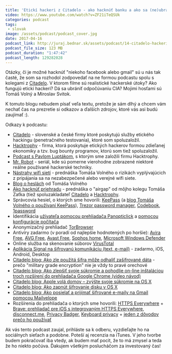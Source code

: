```yaml
---
title: 'Etickí hackeri z Citadelo - ako hacknúť banku a ako sa (ne)ubrániť CIA'
video: https://www.youtube.com/watch?v=ZF21iTeQSUk
categories: podcast
tags:
 - slovak
image: /assets/podcast/podcast_cover.jpg
date: 2017-04-16
podcast_link: http://juraj.bednar.sk/assets/podcast/14-citadelo-hackeri.mp3
podcast_file_size: 123 MB
podcast_duration: "1:47:42"
podcast_length: 129282028
---
```


Otázky, či je možné hacknúť "niekoho facebook alebo gmail" sú u nás tak
časté, že som sa rozhodol zodpovedať na ne formou podcastu spolu s
kolegami z [Citadelo](http:///www.citadelo.com/). V ktorom filme sú
realistické hackerské útoky? Ako fungujú etickí hackeri? Dá sa ubrániť
odpočúvaniu CIA? Mojimi hosťami sú Tomáš Volný a Miroslav Svitok.

<!--more-->

K tomuto blogu nebudem písať veľa textu, pretože je sám dlhý a chcem vám
nechať čas na prezretie si odkazov a ďalších zdrojov, ktoré vás asi
budú zaujímať :). 

Odkazy k podcastu:

 * [Citadelo](http://www.citadelo.com/) - slovenské a české firmy ktoré poskytujú služby etického hackingu (penetračného testovania), ktoré som spoluzaložil.
 * [Hacktrophy](http://www.hacktrophy.com/) - firma, ktorá poskytuje etických hackerov formou zdieľanej ekonomiky a tzv. bug bounty programov, ktorú som tiež spoluzaložil.
 * [Podcast s Pavlom Luptákom](https://juraj.bednar.sk/podcast/2016/11/14/pavol-luptak-voluntaristicka-firma-zdielana-ekonomika-v-bezpecnosti-emailovy-bankrot-a-hedonizmus/), s ktorým sme založili firmu Hacktrophy.
 * [Mr. Robot](http://www.imdb.com/title/tt4158110/) - seriál, kde sú pomerne vierohodne zobrazené niektoré reálne používané hackerské techniky.
 * [Nástrahy wifi sietí](https://www.youtube.com/watch?v=EmK2e1IsFVw&list=PLQiKxvrZeRPzGoW4t57axnWe0f6CigHpu&index=3) - prednáška Tomáša Volného o rizikách vyplývajúcich z pripájania sa na nezabezpečené alebo verejné wifi siete.
 * [Blog o heslách](https://blog.tvolny.eu/2015/06/hesla-nase-kazdodenne/#more-170) od Tomáša Volného
 * [Ako hacknúť priehradu](https://www.youtube.com/watch?v=jIKp7ApwsLg&index=6&list=PLQiKxvrZeRPzGoW4t57axnWe0f6CigHpu) - prednáška o "airgap" od môjho kolegu Tomáša Zaťka (tiež spoluzakladateľ [Citadelo](http://www.citadelo.com/) a [Hacktrophy](http://www.hacktrophy.com/).
 * Správcovia hesiel, o ktorých sme hovorili: [KeePass](http://keepass.info/) (a [blog Tomáša Volného o používaní KeePass](https://blog.tvolny.eu/2015/06/keepass-ako-ho-nastavit-pouzivat/)), [Trezor password manager](https://trezor.io/passwords/), [Codebook](https://www.zetetic.net/codebook/), [1password](https://1password.com/)
 * Identifikácia [užívateľa pomocou prehliadača Panopticlick](https://panopticlick.eff.org/) a [pomocou konfigurácie počítača](http://uniquemachine.org/)
 * Anonymizačný prehliadač [TorBrowser](https://www.torproject.org/projects/torbrowser.html.en)
 * Antivíry zadarmo (v poradí od najlepšie hodnotených po horšie): [Avira Free](https://www.avira.com/en/download/product/avira-free-antivirus), [AVG Free](http://www.avg.com/sk-sk/free-antivirus-download), [Avast Free](https://www.avast.com/cs-sk/free-antivirus-download), [Sophos home](https://home.sophos.com/), [Microsoft Windows Defender](https://support.microsoft.com/sk-sk/help/17464/windows-defender-help-protect-computer)
 * Online služba na skenovanie súborov [VirusTotal](https://www.virustotal.com/)
 * [Aplikácia Signal na šifrovanú komunikáciu (text, e-mail)](https://whispersystems.org/) - zadarmo, iOS, Android, Desktop
 * [Citadelo blog: Ako zle použitá šifra môže odhaliť zašifrované dáta](https://citadelo.sk/2014/11/sifrovanie-komunikacie-na-android-a-ios/) - prečo "military grade encryption" nie je vždy to pravé orechové
 * [Citadelo blog: Ako zlepšiť svoje súkromie a pohodlie on-line inštaláciou troch rozšírení do prehliadača Google Chrome (video návod)](https://citadelo.sk/2014/02/ako-zlepsit-svoje-sukromie-a-pohodlie-on-line-instalaciou-troch-rozsireni-do-prehliadaca-google-chrome-video-navod/)
 * [Citadelo blog: Apple volá domov – zvýšte svoje súkromie na OS X](https://citadelo.sk/2014/02/apple-vola-domov-par-bezpecnostnych-nastaveni-os-x/)
 * [Citadelo blog: Ako zapnút šifrovanie disku v OS X](https://citadelo.sk/2014/01/ako-zapnut-sifrovanie-disku-v-os-x/)
 * [Citadelo blog: Ako posielať a prijímať šifrované e-maily na Gmail pomocou Mailvelope](https://citadelo.sk/2013/12/ako-posielat-a-prijimat-sifrovane-e-maily-na-gmail-pomocou-mailvelope/)
 * Rozšírenia do prehliadača o ktorých sme hovorili: [HTTPS Everywhere](https://www.eff.org/https-everywhere) + [Brave: prehliadač pre iOS s integrovaným HTTPS Everywhere](https://itunes.apple.com/sk/app/brave-web-browser-fast-with-built-in-adblock/id1052879175?mt=8), [disconnect.me](https://disconnect.me/), [Privacy Badger](https://www.eff.org/privacybadger), [Keyboard privacy](https://chrome.google.com/webstore/detail/keyboard-privacy/aoeboeflhhnobfjkafamelopfeojdohk) + [jeden z dôvodov prečo ho používať](https://paul.reviews/behavioral-profiling-the-password-you-cant-change/)

Ak vás tento podcast zaujal, prihláste sa k odberu, vyzdieľajte ho na sociálnych sieťach a podobne. Poteší aj recenzia na iTunes. V jeho tvorbe budem pokračovať iba vtedy, ak budem mať pocit, že to má zmysel a teda že ho niekto počúva. Ďakujem všetkým poslucháčom za investovaný čas!


